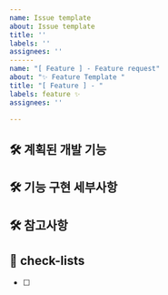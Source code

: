 ```yaml
---
name: Issue template
about: Issue template
title: ''
labels: ''
assignees: ''
------
name: "[ Feature ] - Feature request"
about: "✨ Feature Template "
title: "[ Feature ] - "
labels: feature ✨
assignees: ''

---
```


## 🛠️ 계획된 개발 기능
[//]: # (어떠한 기능 / 화면을 만드는지 적습니다.)



## 🛠 기능 구현 세부사항
[//]: # (해당 기능들이 요구하는 사항 등을 적습니다.)



## 🛠 참고사항
[//]: # (해당 기능들에 있어 특이사항을 적습니다.)



## 📝 check-lists
- [ ]